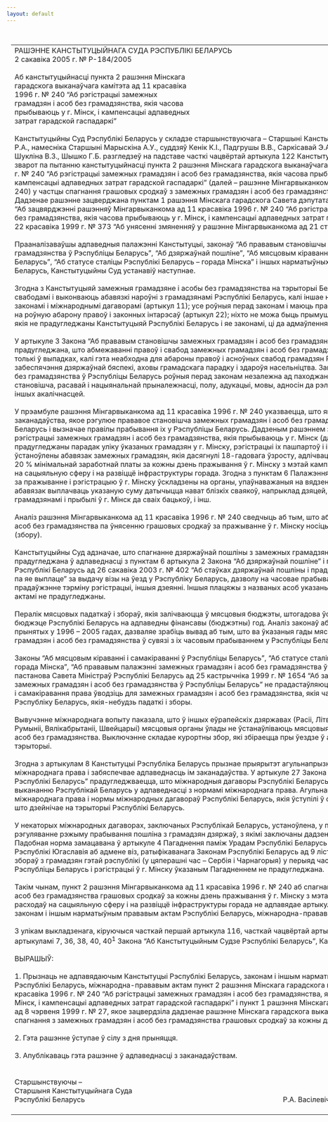 ```yaml
---
layout: default
---
```


<div style="margin: 0px auto; width: 1000px;">

<div id="flag">

 

</div>

<div id="fixedWidth">

<div id="body">

<div id="columnSpanned">

<div id="content" style="margin: 10px">

<table>
<colgroup>
<col style="width: 100%" />
</colgroup>
<tbody>
<tr class="odd">
<td><div data-align="center" style="text-transform: uppercase;">
Рашэнне Канстытуцыйнага Суда Рэспублікі Беларусь
</div>
<div data-align="center">
2 сакавіка 2005 г. № Р-184/2005
</div>
<div data-align="left" style="width: 400px; margin-top: 20px; margin-bottom: 20px;">
Аб канстытуцыйнасці пункта 2 рашэння Мінскага гарадскога выканаўчага камітэта ад 11 красавіка 1996 г. № 240 “Аб рэгістрацыі замежных грамадзян і асоб без грамадзянства, якія часова прыбываюць у г. Мінск, і кампенсацыі адпаведных затрат гарадской гаспадаркі”
</div>
<div data-align="justify">
Канстытуцыйны Суд Рэспублікі Беларусь у складзе старшынствуючага – Старшыні Канстытуцыйнага Суда Васілевіча Р.А., намесніка Старшыні Марыскіна А.У., суддзяў Кенік К.I., Падгрушы В.В., Саркісавай Э.А., Філіпчык Р.І., Цікавенкі А.Г., Шукліна В.З., Шышко Г.Б. разгледзеў на падставе часткі чацвёртай артыкула 122 Канстытуцыі Рэспублікі Беларусь зварот па пытанню канстытуцыйнасці пункта 2 рашэння Мінскага гарадскога выканаўчага камітэта ад 11 красавіка 1996 <span>г. № 240 “</span>Аб рэгістрацыі замежных грамадзян і асоб без грамадзянства, якія часова прыбываюць у г. Мінск, і кампенсацыі адпаведных затрат гарадской гаспадаркі” (далей – рашэнне Мінгарвыканкома ад 11 красавіка 1996 <span>г. № 240) </span>у частцы спагнання грашовых сродкаў з замежных грамадзян і асоб без грамадзянства за прабыванне ў г. Мінску. Дадзенае рашэнне зацверджана пунктам 1 рашэння Мінскага гарадскога Савета дэпутатаў ад 8 чэрвеня 1999 <span>г. № 27 “</span>Аб зацвярджэнні рашэнняў Мінгарвыканкома ад 11 красавіка 1996 <span>г. № 240 “</span>Аб рэгістрацыі замежных грамадзян і асоб без грамадзянства, якія часова прыбываюць у г. Мінск, і кампенсацыі адпаведных затрат гарадской гаспадаркі” і ад 22 красавіка 1999 <span>г. № 373 “</span>Аб унясенні змяненняў у рашэнне Мінгарвыканкома ад 21 студзеня 1997 <span>г. № 52”.</span>
</div>
<div data-align="justify">
 
</div>
<div data-align="justify">
Прааналізаваўшы адпаведныя палажэнні Канстытуцыі, законаў “Аб прававым становішчы замежных грамадзян і асоб без грамадзянства ў Рэспубліцы Беларусь”, “Аб дзяржаўнай пошліне”, “Аб мясцовым кіраванні і самакіраванні ў Рэспубліцы Беларусь”, “Аб статусе сталіцы Рэспублікі Беларусь – горада Мінска” і іншых нарматыўных прававых актаў Рэспублікі Беларусь, Канстытуцыйны Суд устанавіў наступнае.
</div>
<div data-align="justify">
 
</div>
<div data-align="justify">
Згодна з Канстытуцыяй замежныя грамадзяне і асобы без грамадзянства на тэрыторыі Беларусі карыстаюцца правамі і свабодамі і выконваюць абавязкі нароўні з грамадзянамі Рэспублікі Беларусь, калі іншае не вызначана Канстытуцыяй, законамі і міжнароднымі дагаворамі (артыкул 11); усе роўныя перад законам і маюць права без усякай дыскрымінацыі на роўную абарону правоў і законных інтарэсаў (артыкул 22); ніхто не можа быць прымушаны да выканання абавязкаў, якія не прадугледжаны Канстытуцыяй Рэспублікі Беларусь і яе законамі, ці да адмаўлення ад сваіх правоў (артыкул 58).
</div>
<div data-align="justify">
 
</div>
<div data-align="justify">
У артыкуле 3 Закона “Аб прававым становішчы замежных грамадзян і асоб без грамадзянства ў Рэспубліцы Беларусь” прадугледжана, што абмежаванні правоў і свабод замежных грамадзян і асоб без грамадзянства могуць устанаўлівацца толькі ў выпадках, калі гэта неабходна для абароны правоў і асноўных свабод грамадзян Рэспублікі Беларусь, забеспячэння дзяржаўнай бяспекі, аховы грамадскага парадку і здароўя насельніцтва. Замежныя грамадзяне і асобы без грамадзянства ў Рэспубліцы Беларусь роўныя перад законам незалежна ад паходжання, сацыяльнага і маёмаснага становішча, расавай і нацыянальнай прыналежнасці, полу, адукацыі, мовы, адносін да рэлігіі, роду і характару заняткаў і іншых акалічнасцей.
</div>
<div data-align="justify">
 
</div>
<div data-align="justify">
У прэамбуле рашэння Мінгарвыканкома ад 11 красавіка 1996 <span>г. № 240 </span>указваецца, што яно прынята ў мэтах выканання заканадаўства, якое рэгулюе прававое становішча замежных грамадзян і асоб без грамадзянства ў Рэспубліцы Беларусь і вызначае правілы прабывання іх у Рэспубліцы Беларусь. Дадзеным рашэннем зацверджана Палажэнне аб рэгістрацыі замежных грамадзян і асоб без грамадзянства, якія прыбываюць у г. Мінск (далей – Палажэнне), дзе прадугледжаны парадак уліку ўказаных грамадзян у г. Мінску, рэгістрацыі іх пашпартоў і інш. У пункце 2 гэтага рашэння ўстаноўлены абавязак замежных грамадзян, якія дасягнулі 18-гадовага ўзросту, адлічваць грашовыя сродкі ў размеры 20 % мінімальнай заработнай платы за кожны дзень пражывання ў г. Мінску з мэтай кампенсацыі бюджэтных расходаў на сацыяльную сферу і на развіццё інфраструктуры горада. Згодна з пунктам 6 Палажэння кантроль за ўнясеннем платы за пражыванне і рэгістрацыю ў г. Мінску ўскладзены на органы, упаўнаважаныя на вядзенне рэгістрацыі. Больш таго, абавязак выплачваць указаную суму датычыцца нават блізкіх сваякоў, напрыклад дзяцей, якія сталі замежнымі грамадзянамі і прыбылі ў г. Мінск да сваіх бацькоў, і інш.
</div>
<div data-align="justify">
 
</div>
<div data-align="justify">
Аналіз рашэння Мінгарвыканкома ад 11 красавіка 1996 г. № 240 сведчыць аб тым, што абавязак замежных грамадзян і асоб без грамадзянства па ўнясенню грашовых сродкаў за пражыванне ў г. Мінску носіць характар падатковага плацяжу (збору).
</div>
<div data-align="justify">
 
</div>
<div data-align="justify">
Канстытуцыйны Суд адзначае, што спагнанне дзяржаўнай пошліны з замежных грамадзян і асоб без грамадзянства прадугледжана ў адпаведнасці з пунктам 6 артыкула 2 Закона “Аб дзяржаўнай пошліне” і пастановай Савета Міністраў Рэспублікі Беларусь ад 26 сакавіка 2003 г. № 402 “Аб стаўках дзяржаўнай пошліны і прадастаўленні дадатковых ільгот па яе выплаце” за выдачу візы на ўезд у Рэспубліку Беларусь, дазволу на часовае прабыванне ў Беларусі, рэгістрацыю і прадаўжэнне тэрміну рэгістрацыі, іншыя дзеянні. Іншыя плацяжы з названых асоб указанымі нарматыўнымі прававымі актамі не прадугледжаны.
</div>
<div data-align="justify">
 
</div>
<div data-align="justify">
Пералік мясцовых падаткаў і збораў, якія залічваюцца ў мясцовыя бюджэты, штогадова ўстанаўліваецца законам аб бюджэце Рэспублікі Беларусь на адпаведны фінансавы (бюджэтны) год. Аналіз законаў аб бюджэце Рэспублікі Беларусь, прынятых у 1996 – 2005 гадах, дазваляе зрабіць вывад аб тым, што ва ўказаныя гады мясцовы збор з замежных грамадзян і асоб без грамадзянства ў сувязі з іх часовым прабываннем у Рэспубліцы Беларусь не ўстанаўліваўся.
</div>
<div data-align="justify">
 
</div>
<div data-align="justify">
Законы “Аб мясцовым кіраванні і самакіраванні ў Рэспубліцы Беларусь”, “Аб статусе сталіцы Рэспублікі Беларусь – горада Мінска”, “Аб прававым палажэнні замежных грамадзян і асоб без грамадзянства ў Рэспубліцы Беларусь” і пастанова Савета Міністраў Рэспублікі Беларусь ад 25 кастрычніка 1999 г. № 1654 “Аб зацвярджэнні Правіл прабывання замежных грамадзян і асоб без грамадзянства ў Рэспубліцы Беларусь” не прадастаўляюць органам мясцовага кіравання і самакіравання права ўводзіць для замежных грамадзян і асоб без грамадзянства, якія часова прыбываюць у Рэспубліку Беларусь, якія-небудзь падаткі і зборы.
</div>
<div data-align="justify">
 
</div>
<div data-align="justify">
Вывучэнне міжнароднага вопыту паказала, што ў іншых еўрапейскіх дзяржавах (Расіі, Літве, Латвіі, Польшчы, Германіі, Румыніі, Вялікабрытаніі, Швейцарыі) мясцовыя органы ўлады не ўстанаўліваюць мясцовыя зборы з замежных грамадзян і асоб без грамадзянства. Выключэнне складае курортны збор, які збіраецца пры ўездзе ў асобныя гарады і на асобныя тэрыторыі.
</div>
<div data-align="justify">
 
</div>
<div data-align="justify">
Згодна з артыкулам 8 Канстытуцыі Рэспубліка Беларусь прызнае прыярытэт агульнапрызнаных прынцыпаў міжнароднага права і забяспечвае адпаведнасць ім заканадаўства. У артыкуле 27 Закона “Аб міжнародных дагаворах Рэспублікі Беларусь” прадугледжваецца, што міжнародныя дагаворы Рэспублікі Беларусь падлягаюць добрасумленнаму выкананню Рэспублікай Беларусь у адпаведнасці з нормамі міжнароднага права. Агульнапрызнаныя прынцыпы міжнароднага права і нормы міжнародных дагавораў Рэспублікі Беларусь, якія ўступілі ў сілу, з’яўляюцца часткай права, што дзейнічае на тэрыторыі Рэспублікі Беларусь.
</div>
<div data-align="justify">
 
</div>
<div data-align="justify">
У некаторых міжнародных дагаворах, заключаных Рэспублікай Беларусь, устаноўлена, у прыватнасці, што за выдачу віз і рэгуляванне рэжыму прабывання пошліна з грамадзян дзяржаў, з якімі заключаны дадзеныя дагаворы, не бярэцца. Падобная норма замацавана ў артыкуле 4 Пагаднення паміж Урадам Рэспублікі Беларусь і Саюзным Урадам Саюзнай Рэспублікі Югаславія аб адмене віз, ратыфікаванага Законам Рэспублікі Беларусь ад 9 лістапада 1999 г. Спагнанне збораў з грамадзян гэтай рэспублікі (у цяперашні час – Сербія і Чарнагорыя) у перыяд часовага прабывання іх у Рэспубліцы Беларусь і рэгістрацыі ў г. Мінску ўказаным Пагадненнем не прадугледжана.
</div>
<div data-align="justify">
 
</div>
<div data-align="justify">
Такім чынам, пункт 2 рашэння Мінгарвыканкома ад 11 красавіка 1996 г. № 240 аб спагнанні з замежных грамадзян і асоб без грамадзянства грашовых сродкаў за кожны дзень пражывання ў г. Мінску з мэтай кампенсацыі бюджэтных расходаў на сацыяльную сферу і на развіццё інфраструктуры горада не адпавядае артыкулам 8, 11, 22, 58 Канстытуцыі, законам і іншым нарматыўным прававым актам Рэспублікі Беларусь, міжнародна-прававым актам.
</div>
<div data-align="justify">
 
</div>
<div data-align="justify">
З улікам выкладзенага, кіруючыся часткай першай артыкула 116, часткай чацвёртай артыкула 122 Канстытуцыі, артыкуламі 7, 36, 38, 40, 40<sup>1</sup> Закона “Аб Канстытуцыйным Судзе Рэспублікі Беларусь”, Канстытуцыйны Суд
</div>
<div data-align="justify">
 
</div>
<div data-align="center">
ВЫРАШЫЎ:
</div>
<div>
 
</div>
<div data-align="justify">
1. Прызнаць не адпавядаючым Канстытуцыі Рэспублікі Беларусь, законам і іншым нарматыўным прававым актам Рэспублікі Беларусь, міжнародна-прававым актам пункт 2 рашэння Мінскага гарадскога выканаўчага камітэта ад 11 красавіка 1996 г. № 240 “Аб рэгістрацыі замежных грамадзян і асоб без грамадзянства, якія часова прыбываюць у г. Мінск, і кампенсацыі адпаведных затрат гарадской гаспадаркі” і пункт 1 рашэння Мінскага гарадскога Савета дэпутатаў ад 8 чэрвеня 1999 г. № 27, якое зацвердзіла дадзенае рашэнне Мінскага гарадскога выканаўчага камітэта, у частцы спагнання з замежных грамадзян і асоб без грамадзянства грашовых сродкаў за кожны дзень пражывання ў г. Мінску.
</div>
<div data-align="justify">
 
</div>
<div data-align="justify">
2. Гэта рашэнне ўступае ў сілу з дня прыняцця.
</div>
<div data-align="justify">
 
</div>
<div data-align="justify">
3. Апублікаваць гэта рашэнне ў адпаведнасці з заканадаўствам.
</div>
<div data-align="justify">
 
</div>
<div>
 
</div>
<div>
Старшынствуючы –
</div>
<div>
Старшыня Канстытуцыйнага Суда
</div>
<div>
Рэспублікі Беларусь<span>                                                                                                         Р.А. Васілевіч</span>
</div>
<div>
 
</div></td>
</tr>
</tbody>
</table>

</div>

<div class="terminator">

 

</div>

</div>

</div>

</div>

</div>
